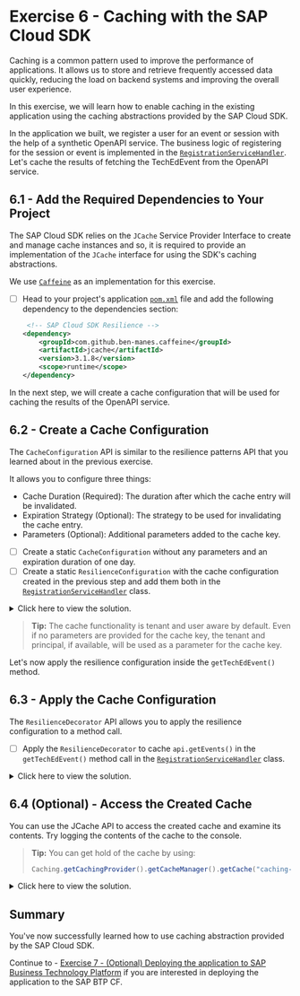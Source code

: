 # Exercise 6 - Caching with the SAP Cloud SDK

Caching is a common pattern used to improve the performance of applications.
It allows us to store and retrieve frequently accessed data quickly, reducing the load on backend systems and improving the overall user experience.

In this exercise, we will learn how to enable caching in the existing application using the caching abstractions provided by the SAP Cloud SDK.

In the application we built, we register a user for an event or session with the help of a synthetic OpenAPI service.
The business logic of registering for the session or event is implemented in the [`RegistrationServiceHandler`](../../srv/src/main/java/com/sap/cloud/sdk/demo/in260/remote/RegistrationServiceHandler.java).
Let's cache the results of fetching the TechEdEvent from the OpenAPI service. 

## 6.1 - Add the Required Dependencies to Your Project

The SAP Cloud SDK relies on the `JCache` Service Provider Interface to create and manage cache instances and so, it is required to provide an implementation of the `JCache` interface for using the SDK's caching abstractions.

We use [`Caffeine`](https://github.com/ben-manes/caffeine) as an implementation for this exercise.

- [ ] Head to your project's application [`pom.xml`](../../srv/pom.xml) file and add the following dependency to the dependencies section:
    ```xml
     <!-- SAP Cloud SDK Resilience -->
    <dependency>
        <groupId>com.github.ben-manes.caffeine</groupId>
        <artifactId>jcache</artifactId>
        <version>3.1.8</version>
        <scope>runtime</scope>
    </dependency>
    ```
In the next step, we will create a cache configuration that will be used for caching the results of the OpenAPI service.

## 6.2 - Create a Cache Configuration

The `CacheConfiguration` API is similar to the resilience patterns API that you learned about in the previous exercise.

It allows you to configure three things:

- Cache Duration (Required): The duration after which the cache entry will be invalidated.
- Expiration Strategy (Optional): The strategy to be used for invalidating the cache entry. 
- Parameters (Optional): Additional parameters added to the cache key.

- [ ]  Create a static `CacheConfiguration` without any parameters and an expiration duration of one day.
- [ ]  Create a static `ResilienceConfiguration` with the cache configuration created in the previous step and add them both in the [`RegistrationServiceHandler`](../../srv/src/main/java/com/sap/cloud/sdk/demo/in260/remote/RegistrationServiceHandler.java) class.

<details> <summary>Click here to view the solution.</summary>

  ```java
  private static final ResilienceConfiguration.CacheConfiguration cacheConfiguration = ResilienceConfiguration.CacheConfiguration
          .of(Duration.ofDays(1)).withoutParameters();
  private static final ResilienceConfiguration resilienceConfiguration = ResilienceConfiguration.empty("caching-config")
          .cacheConfiguration(cacheConfiguration);
   ```
</details>

> **Tip:** The cache functionality is tenant and user aware by default.
> Even if no parameters are provided for the cache key, the tenant and principal, if available, will be used as a parameter for the cache key.

Let's now apply the resilience configuration inside the `getTechEdEvent()` method.

## 6.3 - Apply the Cache Configuration

The `ResilienceDecorator` API allows you to apply the resilience configuration to a method call.

- [ ] Apply the `ResilienceDecorator` to cache `api.getEvents()` in the `getTechEdEvent()` method call in the [`RegistrationServiceHandler`](../../srv/src/main/java/com/sap/cloud/sdk/demo/in260/remote/RegistrationServiceHandler.java) class.

<details> <summary>Click here to view the solution.</summary>

```java
    @GetMapping( path = "/rest/v1/getTechEdEvent", produces = "application/json")
    public Event getTechEdEvent() {
        var api = new EventRegistrationApi(getDestination());

        List<Event> events = ResilienceDecorator.executeSupplier(() -> api.getEvents(), resilienceConfiguration);

        return events
        .stream()
        .filter(e -> e.getName().equals("TechEd 2023"))
        .findFirst()
        .orElseThrow();

    }
 ```
</details>

## 6.4 (Optional) - Access the Created Cache

You can use the JCache API to access the created cache and examine its contents. Try logging the contents of the cache to the console.

> **Tip:** You can get hold of the cache by using:
> ```java
> Caching.getCachingProvider().getCacheManager().getCache("caching-config")
> ```

<details> <summary>Click here to view the solution.</summary>

```java
  //Place the code inside getTechEdEvent() method
  final Cache<Object, Object> cache = Caching.getCachingProvider().getCacheManager().getCache("caching-config");
  if (cache != null) {
      for (Cache.Entry<Object, Object> entry : cache) {
                  log.info("The cached is " + entry.getKey() + ":" + entry.getValue());
      }
  }
 ```
</details>

## Summary

You've now successfully learned how to use caching abstraction provided by the SAP Cloud SDK.

Continue to - [Exercise 7 - (Optional) Deploying the application to SAP Business Technology Platform](exercises/ex7/) if you are interested in deploying the application to the SAP BTP CF.
